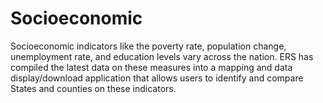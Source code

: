 # Socioeconomic

Socioeconomic indicators like the poverty rate, population change, unemployment rate, and education levels vary across the nation. ERS has compiled the latest data on these measures into a mapping and data display/download application that allows users to identify and compare States and counties on these indicators.
